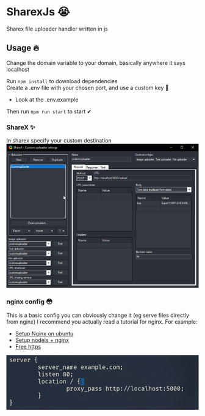 # SharexJs 😭

Sharex file uploader handler written in js

## Usage 🔥

Change the domain variable to your domain, basically anywhere it says localhost

Run `npm install` to download dependencies  
Create a .env file with your chosen port, and use a custom key 🔐

- Look at the .env.example

Then run `npm run start` to start ✔

### ShareX ✨

In sharex specify your custom destination
![Example Config](./github/example.png)

### nginx config 😳

This is a basic config you can obviously change it (eg serve files directly from nginx)
I recommend you actually read a tutorial for nginx. For example:

- [Setup Nginx on ubuntu](https://www.digitalocean.com/community/tutorials/how-to-install-nginx-on-ubuntu-20-0)
- [Setup nodejs + nginx](https://www.digitalocean.com/community/questions/how-to-run-node-js-server-with-nginx)
- [Free https](https://letsencrypt.org/)

![Example nginx](./github/nginx.png)
